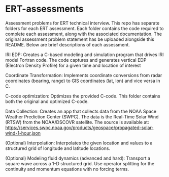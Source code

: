 # ERT-assessments
Assessment problems for ERT technical interview. This repo has separate folders for each ERT assessment. Each folder contains the code required to complete each assessment, along with the associated documentation. The original assessment problem statement has be uploaded alongside this README. Below are brief descriptions of each assessment.

IRI EDP: 
Creates a C-based modeling and simulation program that drives IRI model Fortran code. The code captures and generates vertical EDP (Electron Density Profile) for a given time and location of interest

Coordinate Transformation: 
Implements coordinate conversions from radar coordinates (bearing, range) to GIS coordinates (lat, lon) and vice versa in C.

C-code optimization:
Optimizes the provided C-code. This folder contains both the original and optimized C-code.

Data Collection:
Creates an app that collects data from the NOAA Space Weather Prediction Center (SWPC). The data is the Real-Time Solar Wind (RTSW) from the NOAA/DSCOVR satellite. The source is available at: https://services.swpc.noaa.gov/products/geospace/propagated-solar-wind-1-hour.json

(Optional) Interpolation: 
Interpolates the given location and values to a structured grid of longitude and latitude locations.

(Optional) Modeling fluid dynamics (advanced and hard): 
Transport a square wave across a 1-D structured grid. Use operator splitting for the continuity and momentum equations with no forcing terms.
